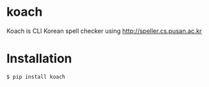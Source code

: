 # koach

Koach is CLI Korean spell checker using http://speller.cs.pusan.ac.kr


# Installation

```bash
$ pip install koach
```

